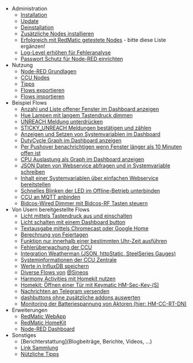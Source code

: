 * Administration
  * [Installation](Installation)
  * [Update](Update)
  * [Deinstallation](Deinstallation)
  * [Zusätzliche Nodes installieren](Node-Installation)
  * [Erfolgreich mit RedMatic getestete Nodes](Erfolgreich-getestete-Nodes) - bitte diese Liste ergänzen!
  * [Log-Level erhöhen für Fehleranalyse](Loglevel)
  * [Passwort Schutz für Node-RED einrichten](Passwort)
* Nutzung
  * [Node-RED Grundlagen](Node-RED)
  * [CCU Nodes](CCU-Nodes)
  * [Tipps](Tipps)
  * [Flows exportieren](Flow-Export)
  * [Flows importieren](Flow-Import)
* Beispiel Flows
  * [Anzahl und Liste offener Fenster im Dashboard anzeigen](Flow-Windows)
  * [Hue Lampen mit langem Tastendruck dimmen](Flow-Hue)
  * [UNREACH Meldung unterdrücken](Flow-Unreach)
  * [STICKY_UNREACH Meldungen bestätigen und zählen](Flow-Sticky)
  * [Anzeigen und Setzen von Systemvariablen im Dashboard](Flow-Sysvar-Dashboard)
  * [DutyCycle Graph im Dashboard anzeigen](Flow-DutyCycle)
  * [Per Pushover benachrichtigen wenn Fenster länger als 10 Minuten offen ist](Flow-Window-Pushover)
  * [CPU Auslastung als Graph im Dashboard anzeigen](Flow-CPU-Usage)
  * [JSON Daten von Webservice abfragen und in Systemvariable schreiben](Flow-HTTP-Client)
  * [Inhalt einer Systemvariablen über einfachen Webservice bereitstellen](Flow-HTTP-Server)
  * [Schnelles Blinken der LED im Offline-Betrieb unterbinden](Flow-Offline-LED)
  * [CCU an MQTT anbinden](Flow-MQTT)
  * [Bidcos-Wired Dimmer mit Bidcos-RF Tasten steuern](Flow-Wired-Dimmer)
* Von Usern bereitgestellte Flows
  * [Licht mittels Tastendruck aus und einschalten](Flow-simple-toggle-light)
  * [Licht schalten mit einem Dashboard button](combine-logic-node-for-toggle-state)
  * [Textausgabe mittels Chromecast oder Google Home](Flow-speak-text-on-Google)
  * [Berechnung von Feiertagen](Flow-to-calculate-german-holidays)
  * [Funktion nur innerhalb einer bestimmten Uhr-Zeit ausführen](Flow-within-time)
  * [Fehlerüberwachung der CCU](Flow-Syslog)
  * [Integration Weatherman (JSON, httpStatic, SteelSeries Gauges)](https://github.com/Sineos/node-red-contrib-weatherman/blob/master/README_DE.md)
  * [Systeminformationen der CCU Zentrale](https://github.com/Sineos/redmatic-flow-sysinfo/blob/master/README_DE.md)
  * [Werte in InfluxDB speichern](Flow-Influx)
  * [Diverse Flows von](https://github.com/Sineos/redmatic-flow-misc) [@Sineos](https://github.com/Sineos/)
  * [Harmony Activities mit Homekit nutzen](Harmony-Activities-mit-Homekit-nutzen)
  * [Homekit: Öffnen einer Tür mit Keymatic HM-Sec-Key-(S)](https://github.com/HM-RedMatic/RedMatic/wiki/Open-Workaround-für-HM-Sec-Key)
  * [Nachrichten an Telegram versenden](https://github.com/HM-RedMatic/RedMatic/wiki/Nachrichten-an-Telegram-versenden)
  * [dashbuttons ohne zusätzliche addons auswerten](https://github.com/holgerimbery/redmatic_flows/blob/master/dashbutton_auswerten/README.md)
  * [Monitoring der Batteriespannung von Aktoren (hier: HM-CC-RT-DN)](https://github.com/holgerimbery/redmatic_flows/blob/master/battery_monitoring/README.md)
* Erweiterungen
  * [RedMatic WebApp](Webapp)
  * [RedMatic HomeKit](Homekit)
  * [Node-RED Dashboard](Dashboard-Screenshots)
* Sonstiges
  * [Berichterstattung](Blogbeiträge, Berichte, Videos, ...)
  * [Link Sammlung](Links)
  * [Nützliche Tipps](https://github.com/HM-RedMatic/RedMatic/wiki/Nuetzliche-Tipps)
